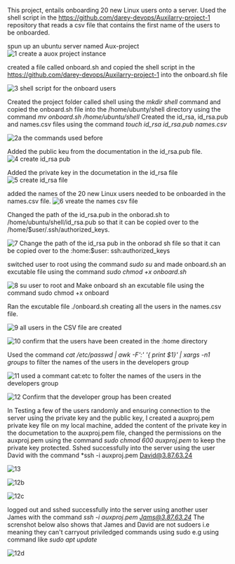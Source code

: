 
This project, entails onboarding 20 new Linux users onto a server. Used the shell script in the  https://github.com/darey-devops/Auxilarry-project-1   repository that reads a csv file that contains the first name of the users to be onboarded.

spun up an ubuntu server named Aux-project
![1  create a auox project instance](https://user-images.githubusercontent.com/79456052/181995888-bdb85f4a-2394-468c-964d-0af93a6562a9.png)

created a file called onboard.sh and copied the shell script in the https://github.com/darey-devops/Auxilarry-project-1 into the onboard.sh file

![3  shell script for the onboard users](https://user-images.githubusercontent.com/79456052/181996264-388e19e4-f99b-4e83-8296-f15fdf629f7a.png)

Created the project folder called shell using the *mkdir shell* command and copied the onboard.sh file into the /home/ubunty/shell directory using the command *mv onboard.sh /home/ubuntu/shell* Created the id_rsa, id_rsa.pub and names.csv files using the command *touch id_rsa id_rsa.pub names.csv*

![2a  the commands used before ](https://user-images.githubusercontent.com/79456052/181996115-d3dc1cdd-2a49-40e1-9729-6bb0d017609b.png)


Added the public keu from the documentation in the id_rsa.pub file. 
![4  create id_rsa pub](https://user-images.githubusercontent.com/79456052/181996440-b5128826-338d-45dc-9626-e24235091779.png)

Added the  private key in the documetation in the id_rsa file 
![5  create id_rsa file](https://user-images.githubusercontent.com/79456052/181996505-f3d8e936-0b07-49a2-bdb5-f46df66e3ed4.png)

added the names of the 20 new Linux users needed to be onboarded in the names.csv file.
![6   vreate the names csv file](https://user-images.githubusercontent.com/79456052/181996538-708aeca1-2374-422a-8f9f-0753d6484284.png)

Changed the path of the id_rsa.pub in the onborad.sh  to /home/ubuntu/shell/id_rsa.pub so that it can be copied over to the /home/$user/.ssh/authorized_keys.

![7  Change the path of the id_rsa pub in the onborad sh file so that it can be copied over to the :home:$user: ssh:authorized_keys](https://user-images.githubusercontent.com/79456052/181996609-59e0d9bd-99aa-4d1c-a2b8-a995fa1dc5d7.png)

switched  user to root using the command *sudo su* and made onboard.sh an excutable file using the command *sudo chmod +x onboard.sh*

![8  su user to root and Make onboard sh an excutable file using the command sudo chmod +x onboard](https://user-images.githubusercontent.com/79456052/181996700-2fa21483-f37c-4091-be04-c27caf6e6ee7.png)

Ran the excutable file ./onboard.sh creating all the users in the names.csv file.

![9  all users in the CSV file are created](https://user-images.githubusercontent.com/79456052/181997302-8c5662af-4bd9-4d53-a528-56b7f7765ba5.png)

![10  confirm that the users have been created in the :home directory](https://user-images.githubusercontent.com/79456052/181997332-92293ce1-eeca-4b90-a104-e6153f0ffd8d.png)

Used the command *cat /etc/passwd | awk -F':' '{ print $1}' | xargs -n1 groups* to filter the names of the users in the developers group


![11  used a commant cat:etc   to folter the names of the users in the developers group](https://user-images.githubusercontent.com/79456052/181999465-b14dd508-9bd2-4dd7-9c78-a340b1e37e02.png)


![ 12  Confirm that the   developer group has been created](https://user-images.githubusercontent.com/79456052/181999876-27c5be26-da0e-4f91-80ab-c2ac0d85d173.png)

In Testing a few of the users randomly and ensuring connection to the server using the private key and the public key, I created a auxproj.pem private key file on my local machine, added the content of the private key in the documetation to the auxproj.pem file, changed the permissions on the auxproj.pem using the command *sudo chmod 600 auxproj.pem* to keep the private key protected. Sshed successfully into the server using the user David with the command *ssh -i auxproj.pem David@3.87.63.24

![13](https://user-images.githubusercontent.com/79456052/182002266-1c67f3af-b586-4289-9d5a-40ebf646e228.png)


![12b](https://user-images.githubusercontent.com/79456052/182001888-1e60fb26-cbde-4a8e-9e51-a374f133fcd5.png)

![12c](https://user-images.githubusercontent.com/79456052/182002101-41f6bc01-0e1d-4ee2-acb1-14bf9ce6afd0.png)


logged out and sshed successfully  into the server using another user James with the command *ssh -i auxproj.pem Jams@3.87.63.24* The screnshot below also shows that James and David are not sudoers i.e meaning they can't carryout priviledged commands using sudo e.g using  command like *sudo apt update*

![12d](https://user-images.githubusercontent.com/79456052/182002212-596f4298-1364-474c-ab97-25a14cd96c90.png)












